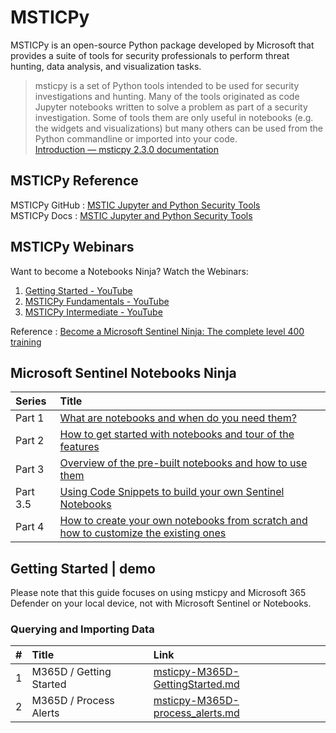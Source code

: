# MSTICPy
MSTICPy is an open-source Python package developed by Microsoft that provides a suite of tools for security professionals to perform threat hunting, data analysis, and visualization tasks.

> msticpy is a set of Python tools intended to be used for security investigations and hunting. Many of the tools originated as code Jupyter notebooks written to solve a problem as part of a security investigation. Some of tools them are only useful in notebooks (e.g. the widgets and visualizations) but many others can be used from the Python commandline or imported into your code. <br>
[Introduction — msticpy 2.3.0 documentation](https://msticpy.readthedocs.io/en/latest/getting_started/Introduction.html)

## MSTICPy Reference
MSTICPy GitHub : [MSTIC Jupyter and Python Security Tools](https://github.com/microsoft/msticpy)<br>
MSTICPy Docs : [MSTIC Jupyter and Python Security Tools](https://msticpy.readthedocs.io/en/latest/GettingStarted.html)

## MSTICPy Webinars
Want to become a Notebooks Ninja? Watch the Webinars: 
1. [Getting Started - YouTube](https://www.youtube.com/watch?v=JLOhfoovASE&t=2s)
2. [MSTICPy Fundamentals - YouTube](https://www.youtube.com/watch?v=S0knTOnA2Rk)
3. [MSTICPy Intermediate - YouTube](https://www.youtube.com/watch?v=Rpj-FS_0Wqg)

Reference : [Become a Microsoft Sentinel Ninja: The complete level 400 training](https://techcommunity.microsoft.com/t5/microsoft-sentinel-blog/become-a-microsoft-sentinel-ninja-the-complete-level-400/ba-p/1246310)

## Microsoft Sentinel Notebooks Ninja
| Series | Title |
|:---|:---|
| Part 1 | [What are notebooks and when do you need them?](https://techcommunity.microsoft.com/t5/microsoft-sentinel-blog/becoming-a-microsoft-sentinel-notebooks-ninja-the-series/ba-p/2693491) |
| Part 2 | [How to get started with notebooks and tour of the features](https://techcommunity.microsoft.com/t5/microsoft-sentinel-blog/microsoft-sentinel-notebooks-ninja-part-2-getting-started-with/ba-p/2716661) |
| Part 3 | [Overview of the pre-built notebooks and how to use them](https://techcommunity.microsoft.com/t5/microsoft-sentinel-blog/microsoft-sentinel-notebooks-ninja-part-2-getting-started-with/ba-p/2716661) | 
| Part 3.5 | [Using Code Snippets to build your own Sentinel Notebooks](https://techcommunity.microsoft.com/t5/microsoft-sentinel-blog/using-code-snippets-to-build-your-own-sentinel-notebooks/ba-p/2965208) |
| Part 4 | [How to create your own notebooks from scratch and how to customize the existing ones](https://techcommunity.microsoft.com/t5/microsoft-sentinel-blog/using-code-snippets-to-build-your-own-sentinel-notebooks/ba-p/2965208) |

## Getting Started | demo
Please note that this guide focuses on using msticpy and Microsoft 365 Defender on your local device, not with Microsoft Sentinel or Notebooks.

### Querying and Importing Data
| # | Title | Link |
|:---|:---|:---|
|1 | M365D / Getting Started  | [msticpy-M365D-GettingStarted.md](https://github.com/LearningKijo/MSTICPy/blob/main/msticpy-demo/msticpy-M365D-GettingStarted.md) |
|2 | M365D / Process Alerts | [msticpy-M365D-process_alerts.md](https://github.com/LearningKijo/MSTICPy/blob/main/msticpy-demo/msticpy-M365D-process_alerts.md)
